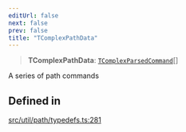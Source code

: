 ```yaml
---
editUrl: false
next: false
prev: false
title: "TComplexPathData"
---
```


> **TComplexPathData**: [`TComplexParsedCommand`](/api/namespaces/util/type-aliases/tcomplexparsedcommand/)[]

A series of path commands

## Defined in

[src/util/path/typedefs.ts:281](https://github.com/fabricjs/fabric.js/blob/a0b4adf41e0a1fd81824114cedd4c32bfb8cac25/src/util/path/typedefs.ts#L281)

